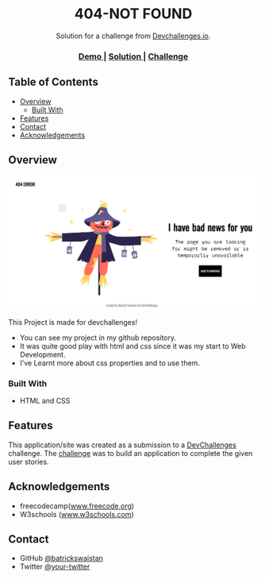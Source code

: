 <!-- Please update value in the {}  -->

<h1 align="center">404-NOT FOUND</h1>

<div align="center">
   Solution for a challenge from  <a href="http://devchallenges.io" target="_blank">Devchallenges.io</a>.
</div>

<div align="center">
  <h3>
    <a href="https://{your-demo-link.your-domain}">
      Demo
    </a>
    <span> | </span>
    <a href="https://dreamy-hamilton-2fad4a.netlify.app/" target="_blank" >
      Solution
    </a>
    <span> | </span>
    <a href="https://devchallenges.io/challenges/wBunSb7FPrIepJZAg0sY">
      Challenge
    </a>
  </h3>
</div>

<!-- TABLE OF CONTENTS -->

## Table of Contents

- [Overview](#overview)
  - [Built With](#built-with)
- [Features](#features)
- [Contact](#contact)
- [Acknowledgements](#acknowledgements)

<!-- OVERVIEW -->

## Overview

![screenshot](https://github.com/batrick-swaistan/Devchallenges-01/blob/main/404.PNG)

This Project is made for devchallenges!

- You can see my project in my github repository.
- It was quite good play with html and css since it was my start to Web Development.
- I've Learnt more about css properties and to use them.


### Built With

<!-- This section should list any major frameworks that you built your project using. Here are a few examples.-->

- HTML and CSS

## Features

<!-- List the features of your application or follow the template. Don't share the figma file here :) -->

This application/site was created as a submission to a [DevChallenges](https://devchallenges.io/challenges) challenge. The [challenge](https://devchallenges.io/challenges/wBunSb7FPrIepJZAg0sY) was to build an application to complete the given user stories.


## Acknowledgements

<!-- This section should list any articles or add-ons/plugins that helps you to complete the project. This is optional but it will help you in the future. For exmpale -->

- freecodecamp(www.freecode,org)
- W3schools (www.w3schools.com)

## Contact


- GitHub [@batrickswaistan](https://github.com/batrick-swaistan)
- Twitter [@your-twitter](https://{twitter.com/your-username})
